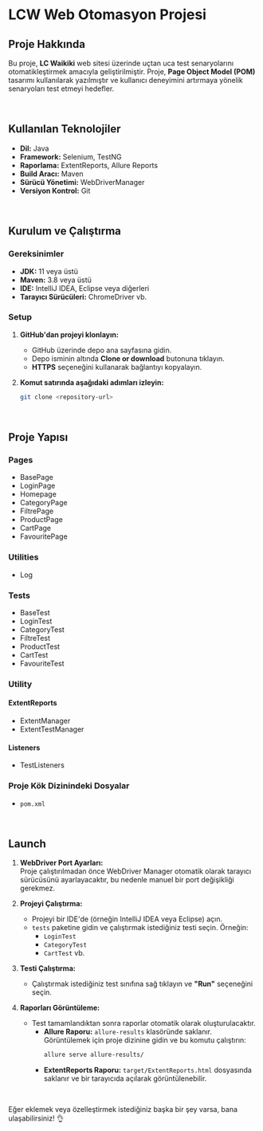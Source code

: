 # LCW Web Otomasyon Projesi

## Proje Hakkında
Bu proje, **LC Waikiki** web sitesi üzerinde uçtan uca test senaryolarını otomatikleştirmek amacıyla geliştirilmiştir. Proje, **Page Object Model (POM)** tasarımı kullanılarak yazılmıştır ve kullanıcı deneyimini artırmaya yönelik senaryoları test etmeyi hedefler.

</br>

## Kullanılan Teknolojiler
- **Dil:** Java
- **Framework:** Selenium, TestNG
- **Raporlama:** ExtentReports, Allure Reports
- **Build Aracı:** Maven
- **Sürücü Yönetimi:** WebDriverManager
- **Versiyon Kontrol:** Git

</br>

## Kurulum ve Çalıştırma

### Gereksinimler
- **JDK:** 11 veya üstü
- **Maven:** 3.8 veya üstü
- **IDE:** IntelliJ IDEA, Eclipse veya diğerleri
- **Tarayıcı Sürücüleri:** ChromeDriver vb.

### Setup
1. **GitHub'dan projeyi klonlayın:**
   - GitHub üzerinde depo ana sayfasına gidin.
   - Depo isminin altında **Clone or download** butonuna tıklayın.
   - **HTTPS** seçeneğini kullanarak bağlantıyı kopyalayın.

2. **Komut satırında aşağıdaki adımları izleyin:**
   ```bash
   git clone <repository-url>

</br>

## Proje Yapısı

### **Pages**
- BasePage  
- LoginPage  
- Homepage  
- CategoryPage  
- FiltrePage  
- ProductPage  
- CartPage  
- FavouritePage  

### **Utilities**
- Log  
 

### **Tests**
- BaseTest  
- LoginTest  
- CategoryTest  
- FiltreTest  
- ProductTest  
- CartTest  
- FavouriteTest  

### **Utility**
#### **ExtentReports**
- ExtentManager  
- ExtentTestManager  

#### **Listeners**
- TestListeners 

### **Proje Kök Dizinindeki Dosyalar**
- `pom.xml`  

</br>

## Launch

1. **WebDriver Port Ayarları:**  
   Proje çalıştırılmadan önce WebDriver Manager otomatik olarak tarayıcı sürücüsünü ayarlayacaktır, bu nedenle manuel bir port değişikliği gerekmez.

2. **Projeyi Çalıştırma:**  
   - Projeyi bir IDE'de (örneğin IntelliJ IDEA veya Eclipse) açın.  
   - `tests` paketine gidin ve çalıştırmak istediğiniz testi seçin. Örneğin:  
     - `LoginTest`  
     - `CategoryTest`  
     - `CartTest` vb.  

3. **Testi Çalıştırma:**  
   - Çalıştırmak istediğiniz test sınıfına sağ tıklayın ve **"Run"** seçeneğini seçin.  

4. **Raporları Görüntüleme:**  
   - Test tamamlandıktan sonra raporlar otomatik olarak oluşturulacaktır.  
     - **Allure Raporu:** `allure-results` klasöründe saklanır. Görüntülemek için proje dizinine gidin ve bu komutu çalıştırın:  
       ```bash
       allure serve allure-results/
       ```
     - **ExtentReports Raporu:** `target/ExtentReports.html` dosyasında saklanır ve bir tarayıcıda açılarak görüntülenebilir.

</br>

Eğer eklemek veya özelleştirmek istediğiniz başka bir şey varsa, bana ulaşabilirsiniz! 👌


